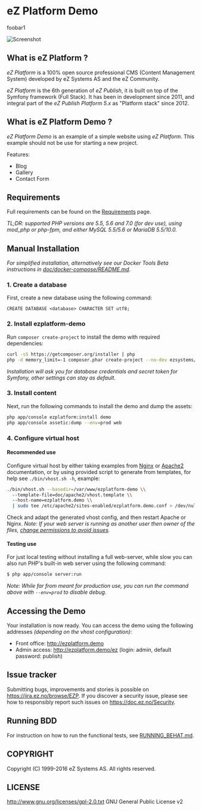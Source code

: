 # eZ Platform Demo

foobar1

![Screenshot](https://cloud.githubusercontent.com/assets/3033038/11806375/e116d414-a312-11e5-8675-02a23e2a7788.jpg "Screenshot")

## What is eZ Platform ?
*eZ Platform* is a 100% open source professional CMS (Content Management System) developed by eZ Systems AS and the eZ Community.

*eZ Platform* is the 6th generation of *eZ Publish*, it is built on top of the Symfony framework (Full Stack).
It has been in development since 2011, and integral part of the *eZ Publish Platform 5.x* as "Platform stack" since 2012.

## What is eZ Platform Demo ?

*eZ Platform Demo* is an example of a simple website using *eZ Platform*. This example should not be use for starting a new project.

Features:
- Blog
- Gallery
- Contact Form

## Requirements
Full requirements can be found on the [Requirements](https://doc.ez.no/display/TECHDOC/Requirements) page.

*TL;DR: supported PHP versions are 5.5, 5.6 and 7.0 (for dev use), using mod_php or php-fpm, and either MySQL 5.5/5.6 or MariaDB 5.5/10.0.*

## Manual Installation

*For simplified installation, alternatively see our Docker Tools Beta instructions in [doc/docker-compose/README.md](https://github.com/ezsystems/ezplatform/blob/master/doc/docker-compose/README.md)*.

### 1. Create a database

First, create a new database using the following command:

```mysql
CREATE DATABASE <database> CHARACTER SET utf8;
```

### 2. Install ezplatform-demo

Run `composer create-project` to install the demo with required dependencies:

```bash
curl -sS https://getcomposer.org/installer | php
php -d memory_limit=-1 composer.phar create-project --no-dev ezsystems/ezplatform-demo
```

*Installation will ask you for database credentials and secret token for Symfony, other settings can stay as default.*

### 3. Install content

Next, run the following commands to install the demo and dump the assets:

```bash
php app/console ezplatform:install demo
php app/console assetic:dump --env=prod web
```

### 4. Configure virtual host

#### Recommended use
Configure virtual host by either taking examples from [Nginx](doc/nginx) or [Apache2](doc/apache2) documentation,
or by using provided script to generate from templates, for help see `./bin/vhost.sh -h`, example:
```bash
./bin/vhost.sh --basedir=/var/www/ezplatform-demo \\
  --template-file=doc/apache2/vhost.template \\
  --host-name=ezplatform.demo \\
  | sudo tee /etc/apache2/sites-enabled/ezplatform.demo.conf > /dev/null
```
Check and adapt the generated vhost config, and then restart Apache or Nginx.
*Note: If your web server is running as another user then owner of the files, [change permissions to avoid issues](http://symfony.com/doc/2.7/book/installation.html#checking-symfony-application-configuration-and-setup).*

#### Testing use
For just local testing without installing a full web-server, while slow you can also run PHP's built-in
web server using the following command:
```bash
$ php app/console server:run
```

*Note: While far from meant for production use, you can run the command above with `--env=prod` to disable debug.*


## Accessing the Demo

Your installation is now ready.
You can access the demo using the following addresses *(depending on the vhost configuration)*:
- Front office: http://ezplatform.demo
- Admin access: http://ezplatform.demo/ez (login: admin, default password: publish)

## Issue tracker
Submitting bugs, improvements and stories is possible on https://jira.ez.no/browse/EZP.
If you discover a security issue, please see how to responsibly report such issues on https://doc.ez.no/Security.

## Running BDD
For instruction on how to run the functional tests, see [RUNNING_BEHAT.md](https://github.com/ezsystems/ezplatform/blob/master/RUNNING_BEHAT.md).

## COPYRIGHT
Copyright (C) 1999-2016 eZ Systems AS. All rights reserved.

## LICENSE
http://www.gnu.org/licenses/gpl-2.0.txt GNU General Public License v2
